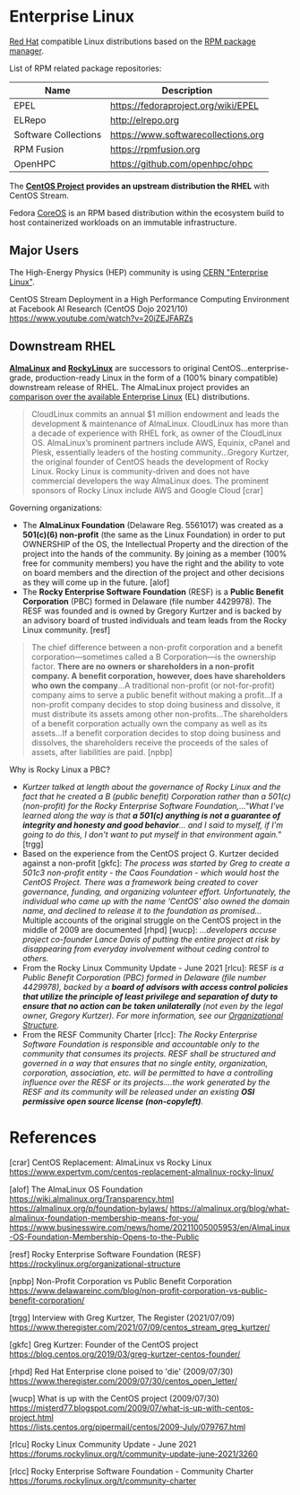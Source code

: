 # Enterprise Linux

[Red Hat](https://www.redhat.com) compatible Linux distributions based on
the [RPM package manager](rpm.md).

List of RPM related package repositories:

Name                  | Description
----------------------|------------------------
EPEL                  | https://fedoraproject.org/wiki/EPEL
ELRepo                | http://elrepo.org
Software Collections  | https://www.softwarecollections.org
RPM Fusion            | https://rpmfusion.org
OpenHPC               | https://github.com/openhpc/ohpc

The **[CentOS Project](centos.md) provides an upstream distribution the RHEL**
with CentOS Stream. 

Fedora [CoreOS](coreos.md) is an RPM based distribution within the ecosystem
build to host containerized workloads on an immutable infrastructure.

## Major Users

The High-Energy Physics (HEP) community is using [CERN "Enterprise Linux"](cern.md).

CentOS Stream Deployment in a High Performance Computing Environment at Facebook AI Research (CentOS Dojo 2021/10)  
<https://www.youtube.com/watch?v=20iZEJFARZs>

## Downstream RHEL

**[AlmaLinux](almalinux.md) and [RockyLinux](rockylinux.md)** are successors to
original CentOS...enterprise-grade, production-ready Linux in the form of a
(100% binary compatible) downstream release of RHEL. The AlmaLinux project
provides an [comparison over the available Enterprise Linux][01] (EL)
distributions.

[01]: https://wiki.almalinux.org/Comparison.html

> CloudLinux commits an annual $1 million endowment and leads the development &
> maintenance of AlmaLinux. CloudLinux has more than a decade of experience
> with RHEL fork, as owner of the CloudLinux OS. AlmaLinux’s prominent partners
> include AWS, Equinix, cPanel and Plesk, essentially leaders of the hosting
> community...Gregory Kurtzer, the original founder of CentOS heads the
> development of Rocky Linux. Rocky Linux is community-driven and does not have
> commercial developers the way AlmaLinux does. The prominent sponsors of Rocky
> Linux include AWS and Google Cloud [crar]

Governing organizations:

* The **AlmaLinux Foundation** (Delaware Reg. 5561017) was created as a
  **501(c)(6) non-profit** (the same as the Linux Foundation) in order to put
  OWNERSHIP of the OS, the Intellectual Property and the direction of the
  project into the hands of the community. By joining as a member (100% free
  for community members) you have the right and the ability to vote on board
  members and the direction of the project and other decisions as they will
  come up in the future. [alof]
* The **Rocky Enterprise Software Foundation** (RESF) is a **Public Benefit
  Corporation** (PBC) formed in Delaware (file number 4429978). The RESF was
  founded and is owned by Gregory Kurtzer and is backed by an advisory board of
  trusted individuals and team leads from the Rocky Linux community. [resf]

> The chief difference between a non-profit corporation and a benefit
> corporation—sometimes called a B Corporation—is the ownership factor. **There
> are no owners or shareholders in a non-profit company. A benefit corporation,
> however, does have shareholders who own the company**...A traditional
> non-profit (or not-for-profit) company aims to serve a public benefit without
> making a profit...If a non-profit company decides to stop doing business and
> dissolve, it must distribute its assets among other non-profits...The
> shareholders of a benefit corporation actually own the company as well as its
> assets...If a benefit corporation decides to stop doing business and
> dissolves, the shareholders receive the proceeds of the sales of assets,
> after liabilities are paid. [npbp]

Why is Rocky Linux a PBC?

* _Kurtzer talked at length about the governance of Rocky Linux and the fact
  that he created a B (public benefit) Corporation rather than a 501(c)
  (non-profit) for the Rocky Enterprise Software Foundation,..."What I've
  learned along the way is that **a 501(c) anything is not a guarantee of
  integrity and honesty and good behavior**... and I said to myself, if I'm
  going to do this, I don't want to put myself in that environment again."_
  [trgg]
* Based on the experience from the CentOS project G. Kurtzer decided against a
  non-profit [gkfc]: _The process was started by Greg to create a 501c3
  non-profit entity - the Caos Foundation - which would host the CentOS
  Project. There was a framework being created to cover governance, funding,
  and organizing volunteer effort. Unfortunately, the individual who came up
  with the name ‘CentOS’ also owned the domain name, and declined to release it
  to the foundation as promised..._ Multiple accounts of the original struggle
  on the CentOS project in the middle of 2009 are documented [rhpd] [wucp]:
  _...developers accuse project co-founder Lance Davis of putting the entire
  project at risk by disappearing from everyday involvement without ceding
  control to others._
* From the Rocky Linux Community Update - June 2021 [rlcu]: RESF _is a Public
  Benefit Corporation (PBC) formed in Delaware (file number 4429978), backed by
  a **board of advisors with access control policies that utilize the principle
  of least privilege and separation of duty to ensure that no action can be
  taken unilaterally** (not even by the legal owner, Gregory Kurtzer). For more
  information, see our [Organizational
  Structure](https://rockylinux.org/organizational-structure/)._
* From the RESF Community Charter [rlcc]: _The Rocky Enterprise Software
  Foundation is responsible and accountable only to the community that consumes
  its projects. RESF shall be structured and governed in a way that ensures
  that no single entity, organization, corporation, association, etc. will be
  permitted to have a controlling influence over the RESF or its
  projects....the work generated by the RESF and its community will be released
  under an existing **OSI permissive open source license (non-copyleft)**._


# References

[crar] CentOS Replacement: AlmaLinux vs Rocky Linux  
<https://www.expertvm.com/centos-replacement-almalinux-rocky-linux/>

[alof] The AlmaLinux OS Foundation  
<https://wiki.almalinux.org/Transparency.html>  
<https://almalinux.org/p/foundation-bylaws/>
<https://almalinux.org/blog/what-almalinux-foundation-membership-means-for-you/>  
<https://www.businesswire.com/news/home/20211005005953/en/AlmaLinux-OS-Foundation-Membership-Opens-to-the-Public>

[resf] Rocky Enterprise Software Foundation (RESF)  
<https://rockylinux.org/organizational-structure>

[npbp] Non-Profit Corporation vs Public Benefit Corporation  
<https://www.delawareinc.com/blog/non-profit-corporation-vs-public-benefit-corporation/>

[trgg] Interview with Greg Kurtzer, The Register (2021/07/09)  
<https://www.theregister.com/2021/07/09/centos_stream_greg_kurtzer/>

[gkfc] Greg Kurtzer: Founder of the CentOS project  
<https://blog.centos.org/2019/03/greg-kurtzer-centos-founder/>

[rhpd] Red Hat Enterprise clone poised to 'die'  (2009/07/30)  
<https://www.theregister.com/2009/07/30/centos_open_letter/>

[wucp] What is up with the CentOS project (2009/07/30)  
<https://misterd77.blogspot.com/2009/07/what-is-up-with-centos-project.html>  
<https://lists.centos.org/pipermail/centos/2009-July/079767.html>

[rlcu] Rocky Linux Community Update - June 2021  
<https://forums.rockylinux.org/t/community-update-june-2021/3260>

[rlcc] Rocky Enterprise Software Foundation - Community Charter  
<https://forums.rockylinux.org/t/community-charter>
